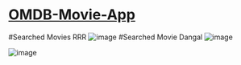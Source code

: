 # [OMDB-Movie-App](https://chandan-mourya-movieapp.netlify.app/)

#Searched Movies RRR
![image](https://user-images.githubusercontent.com/43124877/163721928-5c5f7c17-439f-4a0a-97e9-e4cc30b50208.png)
#Searched Movie  Dangal
![image](https://user-images.githubusercontent.com/43124877/163721958-67803542-a799-47e3-8dc8-f5cec88904be.png)



![image](https://user-images.githubusercontent.com/43124877/163721916-b976a579-1dcb-4ff6-9626-f4b0a111751e.png)

